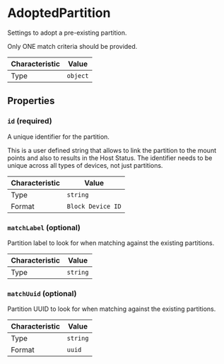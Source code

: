 <!-- THIS FILE IS AUTOMATICALLY GENERATED BY DOCBUILDER, DO NOT EDIT MANUALLY! -->

# AdoptedPartition

Settings to adopt a pre-existing partition.

Only ONE match criteria should be provided.

| Characteristic | Value    |
| -------------- | -------- |
| Type           | `object` |

## Properties

### `id` **<span>(required)</span>**

A unique identifier for the partition.

This is a user defined string that allows to link the partition to the mount points and also to results in the Host Status. The identifier needs to be unique across all types of devices, not just partitions.

| Characteristic | Value             |
| -------------- | ----------------- |
| Type           | `string`          |
| Format         | `Block Device ID` |

### `matchLabel` (optional)

Partition label to look for when matching against the existing partitions.

| Characteristic | Value    |
| -------------- | -------- |
| Type           | `string` |

### `matchUuid` (optional)

Partition UUID to look for when matching against the existing partitions.

| Characteristic | Value    |
| -------------- | -------- |
| Type           | `string` |
| Format         | `uuid`   |

